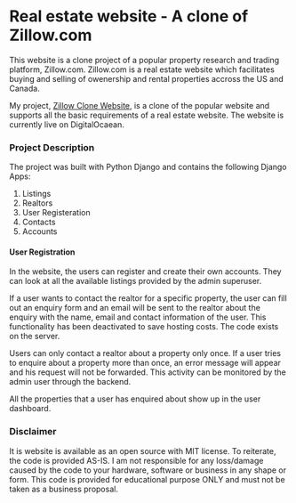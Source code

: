 # Real estate website - A clone of Zillow.com

This website is a clone project of a popular property research and trading platform, Zillow.com. Zillow.com is a real estate website which facilitates buying and selling of owenership and rental properties accross the US and Canada.

My project, [Zillow Clone Website](http://159.65.186.95 "Zillow Clone Homepage"), is a clone of the popular website and supports all the basic requirements of a real estate website. The website is currently live on DigitalOcaean.

### Project Description
The project was built with Python Django and contains the following Django Apps:

1. Listings
2. Realtors
3. User Registeration
4. Contacts
5. Accounts

#### User Registration
In the website, the users can register and create their own accounts. They can look at all the available listings provided by the admin superuser. 

If a user wants to contact the realtor for a specific property, the user can fill out an enquiry form and an email will be sent to the realtor about the enquiry with the name, email and contact information of the user. This functionality has been deactivated to save hosting costs. The code exists on the server.

Users can only contact a realtor about a property only once. If a user tries to enquire about a property more than once, an error message will appear and his request will not be forwarded. This activity can be monitored by the admin user through the backend. 

All the properties that a user has enquired about show up in the user dashboard. 



### Disclaimer
It is website is available as an open source with MIT license. To reiterate, the code is provided AS-IS. I am not responsible for any loss/damage caused by the code to your hardware, software or business in any shape or form. This code is provided for educational purpose ONLY and must not be taken as a business proposal.


